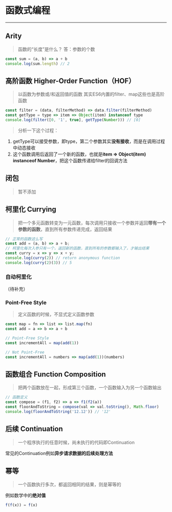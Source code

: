 # 函数式编程
------
## Arity
> 函数的“长度”是什么？
答：参数的个数
```js
const sum = (a, b) => a + b
console.log(sum.length) // 2
```

## 高阶函数 Higher-Order Function（HOF）
> 以函数为参数或/和返回值的函数
其实ES6内置的filter、map这些也是高阶函数
```js
const filter = (data, filterMethod) => data.filter(filterMethod)
const getType = type => item => Object(item) instanceof type
console.log(filter([0, '1', true], getType(Number))) // [0]
```
> 分析一下这个过程：

1. getType可以接受参数，即type，第二个参数其实**没有接收**，而是在调用过程中动态接收
2. 这个函数调用后返回了一个新的函数，也就是**item => Object(item) instanceof Number**，把这个函数传递给filter的回调方法

## 闭包
> 暂不添加

## 柯里化 Currying
> 把一个多元函数转变为一元函数，每次调用只接收一个参数并返回**带有一个参数的函数**，直到所有参数传递完成，返回结果
```js
// 正常的函数这么写
const add = (a, b) => a + b;
// 柯里化每次入参只有一个，返回新的函数，直到所有的参数都输入了，才输出结果
const curry = x => y => x + y;
console.log(curry(2)) // return anonymous function
console.log(curry(2)(3)) // 5
```

### 自动柯里化
（待补充）

### Point-Free Style
> 定义函数的时候，不显式定义函数参数

```js
const map = fn => list => list.map(fn)
const add = a => b => a + b

// Point-Free Style
const incrementAll = map(add(1))

// Not Point-Free
const incrementAll = numbers => map(add(1))(numbers)
```

## 函数组合 Function Composition
> 把两个函数放在一起，形成第三个函数，一个函数输入为另一个函数输出
```js
// 函数定义
const compose = (f1, f2) => a => f1(f2(a))
const floorAndToString = compose(val => val.toString(), Math.floor)
console.log(floorAndToString('12.12')) // '12'
```

## 后续 Continuation
> 一个程序执行的任意时候，尚未执行的代码即Continuation

常见的Continuation例如**异步请求数据的后续处理方法**

## 幂等
> 一个函数执行多次，都返回相同的结果，则是幂等的

例如数学中的**绝对值**
```js
f(f(x)) = f(x)
``` 
